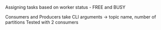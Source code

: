 Assigning tasks based on worker status - FREE and BUSY

Consumers and Producers take CLI arguments -> topic name, number of partitions
Tested with 2 consumers